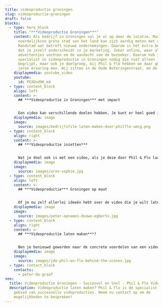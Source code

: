 ```yaml
---
title: videoproductie groningen
slug: videoproductie-groningen
draft: false
blocks:
  - type: hero_block
    title: "***Videoproductie Groningen***"
    content: Als bedrijf in Groningen val je al op door de locatie. Maar deze
      noordelijkste grote stad van het land kan zich aardig meten met de
      Randstad wat betreft nieuwe ondernemingen. Daarom is het extra belangrijk
      dat je jezelf onderscheidt in je marketing. Zeker online, waar allerlei
      advertenties vechten om de aandacht van de bezoeker. Daarom heb je een
      specialist in videoproductie in Groningen nodig die niet alleen jou
      begrijpt, maar ook je doelgroep, bij Phil & Flo hebben we daar gelukkig
      jaren ervaring mee. Wij zitten in de Oude Boteringestraat, om de hoek dus.
    displaymedia: youtube_video
    youtube:
      id: PEXDnd9K_m4
  - type: content_block
    align: left
    content: >-
      ## ***Videoproductie in Groningen*** met impact


      Een video kan verschillende doelen hebben. Je kunt er heel goed iets mee uitleggen, maar ook mensen informeren of overtuigen. Dat komt door het verhalende karakter en door de aansprekende elementen: bewegend beeld en geluid. Met sfeervolle camerabeelden, creatieve [animaties](https://www.philenflo.nl/oplossingen/animatie-laten-maken/) en een prettig achtergrondmuziekje zal je doelgroep met plezier kijken naar jouw video.
    displaymedia: image
    image:
      source: images/bedrijfsfilm-laten-maken-door-philflo-umcg.png
  - type: content_block
    align: right
    content: >-
      ## ***Videoproductie inzetten***


      Wat je doel ook is met een video, als je deze door Phil & Flo laat produceren, ben je verzekerd van een eindresultaat van topkwaliteit. Deze kun je op allerlei manieren gebruiken: plaats een [bedrijfsfilm](https://www.philenflo.nl/bedrijfsfilm-laten-maken/) bijvoorbeeld op een vaste plaats op je website, zodat potentiële klanten en/of werknemers hier altijd kennis met je kunnen maken. Of werk aan een uitgekiende marketingstrategie op social media met speciaal gemaakte [productfilmpjes](https://www.philenflo.nl/3d-productvideo/). Wat je ook doet, wij helpen je van begin tot eind.
    displaymedia: image
    image:
      source: images/aron-sophie.jpg
  - type: content_block
    align: left
    content: >-
      ## ***Videoproductie*** Groningen op maat


      Of je nu zelf allerlei ideeën hebt over de video die je wilt laten maken, of het concept liever door ons wilt laten uitdenken: bij Phil & Flo staan we voor je klaar. Wij begeleiden je bij alle stappen, van eerste conceptontwikkeling tot het inzetten van je video in marketingcampagnes. We hebben namelijk ook het nodige verstand (sinds 2009, toen nog onder de naam FreshTV ;) ) van online strategieën. Zo voorkomen we dat je doelgroep de boodschap mist. Kom gerust langs op ons kantoor in de Oude Boteringestraat 71, voor videoproductie in Groningen om kennis te maken.
    displaymedia: image
    image:
      source: images/peter-opnames-douwe-egberts.jpg
  - type: content_block
    align: right
    content: >-
      ## ***Videoproductie laten maken***?


      Ben je benieuwd geworden naar de concrete voordelen van een videoproductie? Wij vertellen je er graag alles over in een persoonlijk gesprek. Of wil je graag meer weten over de mogelijkheden en kansen van [videomarketing](https://www.philenflo.nl/oplossingen/videomarketing/)? Ook daarvoor ben je bij ons aan het juiste adres. We hebben ruime ervaring met het maken van animaties, [bedrijfsfilms](https://www.philenflo.nl/bedrijfsvideo/), video’s voor [employer branding](https://www.philenflo.nl/oplossingen/employer-branding/) en [explanimations](https://www.philenflo.nl/explanimation-laten-maken/), om maar eens wat te noemen. Bel nu vrijblijvend met onze experts op 085 - 273 8331
    displaymedia: image
    image:
      source: images/jde-phil-en-flo-behind-the-scenes.jpg
  - type: contact_block
    contacts:
      - peter-de-graaf
seo:
  title: Videoproductie Groningen - Succesvol en Snel - Phil & Flo Videomarketing
  description: Videoproductie laten maken? Phil & Flo is dé specialist op het
    gebied van succesvolle videproducties. Neem nu contact op om de
    mogelijkheden te bespreken!
---
```

